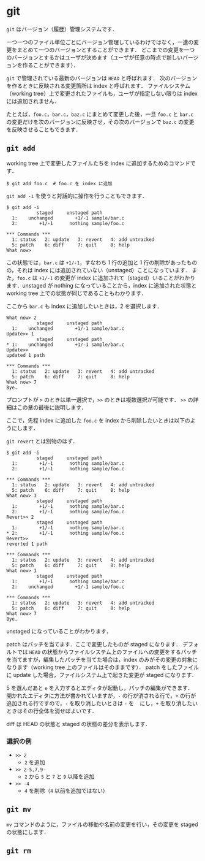 # git

`git` はバージョン（履歴）管理システムです．

一つ一つのファイル単位ごとにバージョン管理しているわけではなく，一連の変更をまとめて一つのバージョンとすることができます．
どこまでの変更を一つのバージョンとするかはユーザが決めます（ユーザが任意の時点で新しいバージョンを作ることができます）．

`git` で管理されている最新のバージョンは `HEAD` と呼ばれます．
次のバージョンを作るときに反映される変更箇所は index と呼ばれます．
ファイルシステム（working tree）上で変更されたファイルも，ユーザが指定しない限りは index には追加されません．

たとえば，`foo.c`，`bar.c`，`baz.c` にまとめて変更した後，一旦 `foo.c` と `bar.c` の変更だけを次のバージョンに反映させ，その次のバージョンで `baz.c` の変更を反映させることもできます．

## `git add`

working tree 上で変更したファイルたちを index に追加するためのコマンドです．

```
$ git add foo.c  # foo.c を index に追加
```

`git add -i` を使うと対話的に操作を行うこともできます．

```
$ git add -i
           staged     unstaged path
  1:    unchanged        +1/-1 sample/bar.c
  2:        +1/-1      nothing sample/foo.c

*** Commands ***
  1: status	  2: update	  3: revert	  4: add untracked
  5: patch	  6: diff	  7: quit	  8: help
What now> 
```

この状態では，`bar.c` は `+1/-1`，すなわち 1 行の追加と 1 行の削除があったものの，それは index には追加されていない（unstaged）ことになっています．
また，`foo.c` は `+1/-1` の変更が index に追加されて（staged）いることがわかります．unstaged が nothing になっていることから，index に追加された状態と working tree 上での状態が同じであることもわかります．

ここから `bar.c` も index に追加したいときは，2 を選択します．

```
What now> 2
           staged     unstaged path
  1:    unchanged        +1/-1 sample/bar.c
Update>> 1
           staged     unstaged path
* 1:    unchanged        +1/-1 sample/bar.c
Update>> 
updated 1 path

*** Commands ***
  1: status	  2: update	  3: revert	  4: add untracked
  5: patch	  6: diff	  7: quit	  8: help
What now> 7
Bye.
```

プロンプトが `>` のときは単一選択で，`>>` のときは複数選択が可能です．
`>>` の詳細はこの章の最後に説明します．

ここで，先程 index に追加した `foo.c` を index から削除したいときは以下のようにします．

`git revert` とは別物のはず．

```
$ git add -i
           staged     unstaged path
  1:        +1/-1      nothing sample/bar.c
  2:        +1/-1      nothing sample/foo.c

*** Commands ***
  1: status	  2: update	  3: revert	  4: add untracked
  5: patch	  6: diff	  7: quit	  8: help
What now> 3
           staged     unstaged path
  1:        +1/-1      nothing sample/bar.c
  2:        +1/-1      nothing sample/foo.c
Revert>> 2
           staged     unstaged path
  1:        +1/-1      nothing sample/bar.c
* 2:        +1/-1      nothing sample/foo.c
Revert>> 
reverted 1 path

*** Commands ***
  1: status	  2: update	  3: revert	  4: add untracked
  5: patch	  6: diff	  7: quit	  8: help
What now> 1
           staged     unstaged path
  1:        +1/-1      nothing sample/bar.c
  2:    unchanged        +1/-1 sample/foo.c

*** Commands ***
  1: status	  2: update	  3: revert	  4: add untracked
  5: patch	  6: diff	  7: quit	  8: help
What now> 7
Bye.
```

unstaged になっていることがわかります．

patch はパッチを当てます．ここで変更したものが staged になります．
デフォルトでは `HEAD` の状態からファイルシステム上のファイルへの変更をするパッチを当てますが，編集したパッチを当てた場合は，index のみがその変更の対象になります（working tree 上のファイルはそのままです）．
patch をしたファイルに update した場合，ファイルシステム上で起きた変更が staged になります．

5 を選んだあと `e` を入力するとエディタが起動し，パッチの編集ができます．
開かれたエディタに方法が書かれていますが，`-` の行が消される行で，`+` の行が追加される行ですので，`-` を取り消したいときは `-` を ` ` にし，`+` を取り消したいときはその行全体を消せばよいです．

diff は HEAD の状態と staged の状態の差分を表示します．

### 選択の例
- `>> 2` 
  - `2` を追加
- `>> 2-5,7,9-`
  - `2` から `5` と `7` と `9` 以降を追加
- `>> -4`
  - `4` を削除（`4` 以前を追加ではない）

## `git mv`
`mv` コマンドのように，ファイルの移動や名前の変更を行い，その変更を staged の状態にします．

## `git rm`


